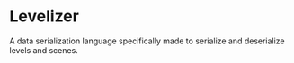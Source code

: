 # Levelizer
A data serialization language specifically made to serialize and deserialize levels and scenes. 
